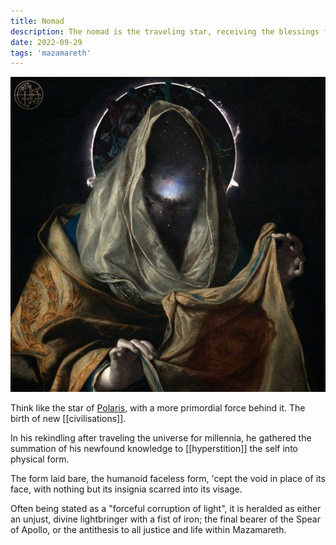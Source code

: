 ```yaml
---
title: Nomad
description: The nomad is the traveling star, receiving the blessings from the hermetic & nomadic tribes.
date: 2022-09-29
tags: 'mazamareth'
---
```


![The Nomad](/static/img/nomad.JPG)

Think like the star of [Polaris](<https://en.wikipedia.org/wiki/Polaris>), with a more primordial force behind it.
The birth of new [[civilisations]].

In his rekindling after traveling the universe for millennia, he gathered the summation of
his newfound knowledge to [[hyperstition]] the self into physical form.

The form laid bare, the humanoid faceless form, 'cept the void in place of its face,
with nothing but its insignia scarred into its visage.

Often being stated as a "forceful corruption of light", it is heralded as either an unjust, divine lightbringer with a fist of iron; the final bearer of the Spear of Apollo, or the antithesis to all justice and life within Mazamareth.

[//begin]: # "Autogenerated link references for markdown compatibility"
[civilisation]: civilisation.md "civilisation"
[//end]: # "Autogenerated link references"
